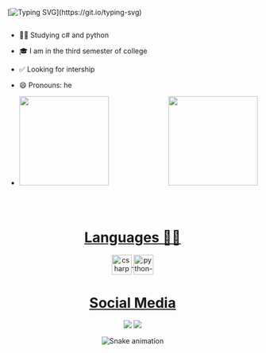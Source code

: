 [![Typing SVG](https://readme-typing-svg.herokuapp.com/?color=00FF00&size=35&center=true&vCenter=true&width=1000&lines=Hello!+;I+am+Samuel+Gonçalves,+Developer.)](https://git.io/typing-svg)
##
- 👨‍💻 Studying c# and python
- 🎓 I am in the third semester of college
- ✅ Looking for intership
- 😄 Pronouns: he

- <div>
  <a href="https://github.com/Samuelgosilva">
  <img height="180em" src="https://github-readme-stats.vercel.app/api?username=Samuelgosilva&show_icons=true&theme=dark&include_all_commits=true&count_private=true"/>
  <img  align="right" height="180em" src="https://github-readme-stats.vercel.app/api/top-langs/?username=Samuelgosilva&layout=compact&langs_count=16&theme=dark"/>
</div>
<br>

<div  align="center"> 
  <div style="display: inline_block"><br>
    <h1 align="center"> Languages 👨‍💻</h1>
    
<div>
<img align="center" height="40" width="40" alt="csharp-icon" <img src="https://cdn.jsdelivr.net/gh/devicons/devicon/icons/csharp/csharp-original.svg" />
<img align="center" height="40" width="40" alt="python-icon" <img src="https://cdn.jsdelivr.net/gh/devicons/devicon/icons/python/python-original.svg" />
               
 </div>
 
 <h1 align="center">Social Media</h1>
<a href= "https://www.instagram.com/eusamuu_/" target="_blank"><img src="https://img.shields.io/badge/Instagram-E4405F?style=for-the-badge&logo=instagram&logoColor=white" target="_blank"></a>
<a href= "mailto:samuelesilva@hotmail.com"><img src="https://img.shields.io/badge/Gmail-D14836?style=for-the-badge&logo=gmail&logoColor=white" target="_blank"></a>

![Snake animation](https://github.com/Samuelgosilva/Samuelgosilva/blob/output/github-contribution-grid-snake.svg) 

